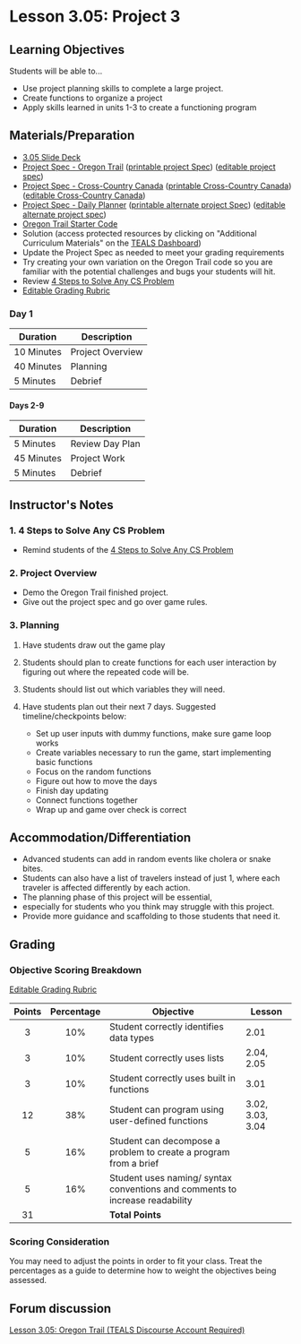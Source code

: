 # Lesson 3.05: Project 3

## Learning Objectives

Students will be able to...

* Use project planning skills to complete a large project.
* Create functions to organize a project
* Apply skills learned in units 1-3 to create a functioning program

## Materials/Preparation

* [3.05 Slide Deck](https://github.com/TEALSK12/2nd-semester-introduction-to-computer-science/raw/master/units/3_unit/slidedecks/Intro%20Python%203.05%20TEALS.pptx)
* [Project Spec - Oregon Trail][] ([printable project Spec][]) ([editable project spec][])
* [Project Spec - Cross-Country Canada][] ([printable Cross-Country Canada][]) ([editable Cross-Country Canada][])
* [Project Spec - Daily Planner][] ([printable alternate project Spec][]) ([editable alternate project spec][])
* [Oregon Trail Starter Code](https://github.com/TEALSK12/2nd-semester-introduction-to-computer-science/raw/master/units/3_unit/05_lesson/Unit_3_Project_Oregon_Trail_Starter_Code.py)
* Solution (access protected resources by clicking on "Additional Curriculum Materials" on the [TEALS Dashboard](https://www.tealsk12.org/dashboard/))
* Update the Project Spec as needed to meet your grading requirements
* Try creating your own variation on the Oregon Trail code so you are familiar with the potential challenges and bugs your students will hit.
* Review [4 Steps to Solve Any CS Problem][]
* [Editable Grading Rubric](https://github.com/TEALSK12/2nd-semester-introduction-to-computer-science/raw/master/units/2_unit/07_lesson/rubric.docx)

### Day 1

| **Duration**   | **Description** |
| ---------- | ----------- |
| 10 Minutes | Project Overview      |
| 40 Minutes | Planning    |
| 5 Minutes | Debrief  |

#### Days 2-9

|**Duration** | **Description**             |
|--|--|
| 5 Minutes  | Review Day Plan    |
| 45 Minutes | Project Work|
| 5 Minutes | Debrief    |

## Instructor's Notes

### 1. 4 Steps to Solve Any CS Problem

* Remind students of the [4 Steps to Solve Any CS Problem]

### 2. Project Overview

* Demo the Oregon Trail finished project.
* Give out the project spec and go over game rules.

### 3. Planning

1. Have students draw out the game play
2. Students should plan to create functions for each user interaction by figuring out where the repeated code will be.
3. Students should list out which variables they will need.
4. Have students plan out their next 7 days. Suggested timeline/checkpoints below:

    * Set up user inputs with dummy functions, make sure game loop works
    * Create variables necessary to run the game, start implementing basic functions
    * Focus on the random functions
    * Figure out how to move the days
    * Finish day updating
    * Connect functions together
    * Wrap up and game over check is correct

## Accommodation/Differentiation

* Advanced students can add in random events like cholera or snake bites.
* Students can also have a list of travelers instead of just 1, where each traveler is affected differently by each action.
* The planning phase of this project will be essential,
* especially for students who you think may struggle with this project.
* Provide more guidance and scaffolding to those students that need it.

## Grading

### Objective Scoring Breakdown

[Editable Grading Rubric](https://github.com/TEALSK12/2nd-semester-introduction-to-computer-science/raw/master/units/2_unit/07_lesson/rubric.docx)

| Points | Percentage| Objective | Lesson |
| :---: | :---: | --- | --- |
| 3| 10% | Student correctly identifies data types|2.01|
| 3 | 10% | Student correctly uses lists |2.04, 2.05|
| 3 | 10% | Student correctly uses built in functions  | 3.01|
| 12 | 38% |Student can program using user-defined functions |3.02, 3.03, 3.04|
| 5| 16% |Student can decompose a problem to create a program from a brief||
| 5| 16%|Student uses naming/ syntax conventions and comments to increase readability||
| 31 | | **Total Points** ||

### Scoring Consideration

You may need to adjust the points in order to fit your class. Treat the percentages as a guide to determine how to weight the objectives being assessed.

## Forum discussion

[Lesson 3.05: Oregon Trail (TEALS Discourse Account Required)](https://forums.tealsk12.org/c/2nd-semester-unit-3-functions/lesson-3-05-oregon-trail)

[Project Spec - Oregon Trail]:project.md
[Project Spec - Daily Planner]:alternate_project.md
[Project Spec - Cross-Country Canada]:project_canada.md
[Oregon Trail - Example Code]:oregon_trail.py
[TEALS Dashboard]:http:/www.tealsk12.org/dashboard
[4 Steps to Solve Any CS Problem]:https://github.com/TEALS-IntroCS/2nd-semester-introduction-to-computer-science-principles/raw/master/units/4%20Steps%20to%20Solve%20Any%20CS%20Problem.pdf

[printable project Spec]: https://github.com/TEALSK12/2nd-semester-introduction-to-computer-science/raw/master/units/3_unit/05_lesson/project.pdf
[editable project spec]: https://github.com/TEALSK12/2nd-semester-introduction-to-computer-science/raw/master/units/3_unit/05_lesson/project.docx
[printable alternate project Spec]: https://github.com/TEALSK12/2nd-semester-introduction-to-computer-science/raw/master/units/3_unit/05_lesson/projecta.pdf
[editable alternate project spec]: https://github.com/TEALSK12/2nd-semester-introduction-to-computer-science/raw/master/units/3_unit/05_lesson/projecta.docx
[printable Cross-Country Canada]: https://github.com/TEALSK12/2nd-semester-introduction-to-computer-science/raw/master/units/3_unit/05_lesson/project_canada.pdf
[editable Cross-Country Canada]: https://github.com/TEALSK12/2nd-semester-introduction-to-computer-science/raw/master/units/3_unit/05_lesson/project_canada.docx
